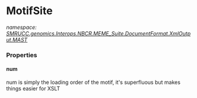 ﻿# MotifSite
_namespace: [SMRUCC.genomics.Interops.NBCR.MEME_Suite.DocumentFormat.XmlOutput.MAST](./index.md)_






### Properties

#### num
num is simply the loading order of the motif, it's superfluous but makes things easier for XSLT
